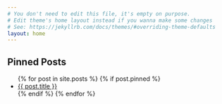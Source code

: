 ```yaml
---
# You don't need to edit this file, it's empty on purpose.
# Edit theme's home layout instead if you wanna make some changes
# See: https://jekyllrb.com/docs/themes/#overriding-theme-defaults
layout: home
---
```


<!-- Pinned Posts Section -->
<section class="pinned-posts">
  <h2>Pinned Posts</h2>
  <ul class="post-list">
    {% for post in site.posts %}
      {% if post.pinned %}
        <li><a href="{{ site.url }}{{ post.url | prepend:site.baseurl }}">{{ post.title }}</a></li>
      {% endif %}
    {% endfor %}
  </ul>
</section>

<!-- Line Break -->
<br/>